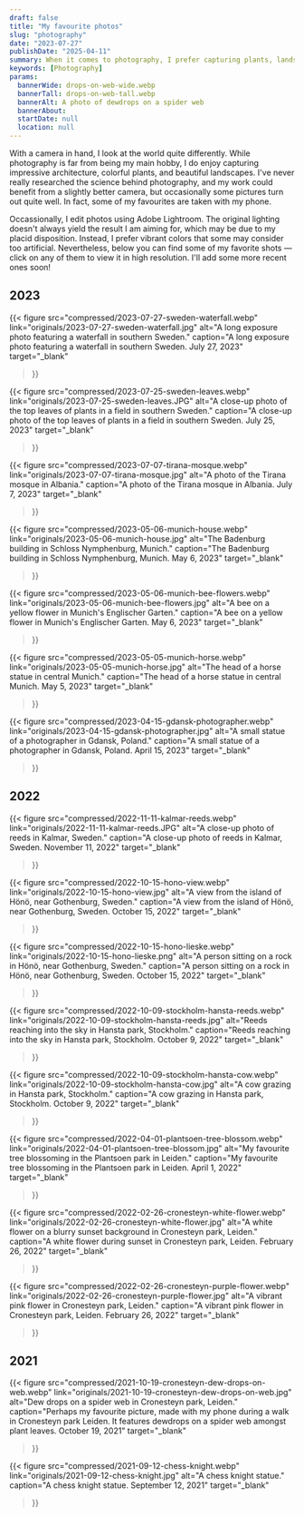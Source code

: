 ```yaml
---
draft: false
title: "My favourite photos"
slug: "photography"
date: "2023-07-27"
publishDate: "2025-04-11"
summary: When it comes to photography, I prefer capturing plants, landscapes, and architecture.
keywords: [Photography]
params:
  bannerWide: drops-on-web-wide.webp
  bannerTall: drops-on-web-tall.webp
  bannerAlt: A photo of dewdrops on a spider web
  bannerAbout:
  startDate: null
  location: null
---
```


With a camera in hand, I look at the world quite differently. While photography is far from being my main hobby, I do enjoy capturing impressive architecture, colorful plants, and beautiful landscapes. I've never really researched the science behind photography, and my work could benefit from a slightly better camera, but occasionally some pictures turn out quite well. In fact, some of my favourites are taken with my phone.

Occassionally, I edit photos using Adobe Lightroom. The original lighting doesn't always yield the result I am aiming for, which may be due to my placid disposition. Instead, I prefer vibrant colors that some may consider too artificial. Nevertheless, below you can find some of my favorite shots &mdash; click on any of them to view it in high resolution. I'll add some more recent ones soon!


## 2023 

{{< figure
  src="compressed/2023-07-27-sweden-waterfall.webp"
  link="originals/2023-07-27-sweden-waterfall.jpg"
  alt="A long exposure photo featuring a waterfall in southern Sweden."
  caption="A long exposure photo featuring a waterfall in southern Sweden. July 27, 2023"
  target="_blank"
>}}

{{< figure
  src="compressed/2023-07-25-sweden-leaves.webp"
  link="originals/2023-07-25-sweden-leaves.JPG"
  alt="A close-up photo of the top leaves of plants in a field in southern Sweden."
  caption="A close-up photo of the top leaves of plants in a field in southern Sweden. July 25, 2023"
  target="_blank"
>}}

{{< figure
  src="compressed/2023-07-07-tirana-mosque.webp"
  link="originals/2023-07-07-tirana-mosque.jpg"
  alt="A photo of the Tirana mosque in Albania."
  caption="A photo of the Tirana mosque in Albania. July 7, 2023"
  target="_blank"
>}}

{{< figure
  src="compressed/2023-05-06-munich-house.webp"
  link="originals/2023-05-06-munich-house.jpg"
  alt="The Badenburg building in Schloss Nymphenburg, Munich."
  caption="The Badenburg building in Schloss Nymphenburg, Munich. May 6, 2023"
  target="_blank"
>}}

{{< figure
  src="compressed/2023-05-06-munich-bee-flowers.webp"
  link="originals/2023-05-06-munich-bee-flowers.jpg"
  alt="A bee on a yellow flower in Munich's Englischer Garten."
  caption="A bee on a yellow flower in Munich's Englischer Garten. May 6, 2023"
  target="_blank"
>}}

{{< figure
  src="compressed/2023-05-05-munich-horse.webp"
  link="originals/2023-05-05-munich-horse.jpg"
  alt="The head of a horse statue in central Munich."
  caption="The head of a horse statue in central Munich. May 5, 2023"
  target="_blank"
>}}

{{< figure
  src="compressed/2023-04-15-gdansk-photographer.webp"
  link="originals/2023-04-15-gdansk-photographer.jpg"
  alt="A small statue of a photographer in Gdansk, Poland."
  caption="A small statue of a photographer in Gdansk, Poland. April 15, 2023"
  target="_blank"
>}}

## 2022

{{< figure
  src="compressed/2022-11-11-kalmar-reeds.webp"
  link="originals/2022-11-11-kalmar-reeds.JPG"
  alt="A close-up photo of reeds in Kalmar, Sweden."
  caption="A close-up photo of reeds in Kalmar, Sweden. November 11, 2022"
  target="_blank"
>}}

{{< figure
  src="compressed/2022-10-15-hono-view.webp"
  link="originals/2022-10-15-hono-view.jpg"
  alt="A view from the island of Hönö, near Gothenburg, Sweden."
  caption="A view from the island of Hönö, near Gothenburg, Sweden. October 15, 2022"
  target="_blank"
>}}

{{< figure
  src="compressed/2022-10-15-hono-lieske.webp"
  link="originals/2022-10-15-hono-lieske.png"
  alt="A person sitting on a rock in Hönö, near Gothenburg, Sweden."
  caption="A person sitting on a rock in Hönö, near Gothenburg, Sweden. October 15, 2022"
  target="_blank"
>}}

{{< figure
  src="compressed/2022-10-09-stockholm-hansta-reeds.webp"
  link="originals/2022-10-09-stockholm-hansta-reeds.jpg"
  alt="Reeds reaching into the sky in Hansta park, Stockholm."
  caption="Reeds reaching into the sky in Hansta park, Stockholm. October 9, 2022"
  target="_blank"
>}}

{{< figure
  src="compressed/2022-10-09-stockholm-hansta-cow.webp"
  link="originals/2022-10-09-stockholm-hansta-cow.jpg"
  alt="A cow grazing in Hansta park, Stockholm."
  caption="A cow grazing in Hansta park, Stockholm. October 9, 2022"
  target="_blank"
>}}

{{< figure
  src="compressed/2022-04-01-plantsoen-tree-blossom.webp"
  link="originals/2022-04-01-plantsoen-tree-blossom.jpg"
  alt="My favourite tree blossoming in the Plantsoen park in Leiden."
  caption="My favourite tree blossoming in the Plantsoen park in Leiden. April 1, 2022"
  target="_blank"
>}}

{{< figure
  src="compressed/2022-02-26-cronesteyn-white-flower.webp"
  link="originals/2022-02-26-cronesteyn-white-flower.jpg"
  alt="A white flower on a blurry sunset background in Cronesteyn park, Leiden."
  caption="A white flower during sunset in Cronesteyn park, Leiden. February 26, 2022"
  target="_blank"
>}}

{{< figure
  src="compressed/2022-02-26-cronesteyn-purple-flower.webp"
  link="originals/2022-02-26-cronesteyn-purple-flower.jpg"
  alt="A vibrant pink flower in Cronesteyn park, Leiden."
  caption="A vibrant pink flower in Cronesteyn park, Leiden. February 26, 2022"
  target="_blank"
>}}

## 2021

{{< figure
  src="compressed/2021-10-19-cronesteyn-dew-drops-on-web.webp"
  link="originals/2021-10-19-cronesteyn-dew-drops-on-web.jpg"
  alt="Dew drops on a spider web in Cronesteyn park, Leiden."
  caption="Perhaps my favourite picture, made with my phone during a walk in Cronesteyn park Leiden. It features dewdrops on a spider web amongst plant leaves. October 19, 2021"
  target="_blank"
>}}

{{< figure
  src="compressed/2021-09-12-chess-knight.webp"
  link="originals/2021-09-12-chess-knight.jpg"
  alt="A chess knight statue."
  caption="A chess knight statue. September 12, 2021"
  target="_blank"
>}}